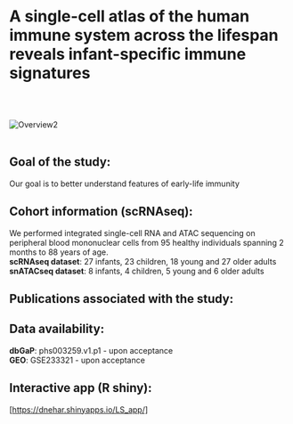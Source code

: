 # A single-cell atlas of the human immune system across the lifespan reveals infant-specific immune signatures
<br/>
<br/>

![Overview2](https://github.com/user-attachments/assets/5874c1d5-72a5-422a-9872-13c4f1b99502)
<br/>
<br/>

## Goal of the study: 
Our goal is to better understand features of early-life immunity

## Cohort information (scRNAseq):

We performed integrated single-cell RNA and ATAC sequencing on peripheral blood mononuclear cells from 95 healthy individuals spanning 2 months to 88 years of age. <br/>
**scRNAseq dataset**: 27 infants, 23 children, 18 young and 27 older adults <br/>
**snATACseq dataset**: 8 infants, 4 children, 5 young and 6 older adults <br/>

## Publications associated with the study:


## Data availability: 
**dbGaP**: phs003259.v1.p1 - upon acceptance <br/>
**GEO**: GSE233321 - upon acceptance <br/>

## Interactive app (R shiny): 
[https://dnehar.shinyapps.io/LS_app/]

[https://dnehar.shinyapps.io/LS_app/]: https://dnehar.shinyapps.io/LS_app/
